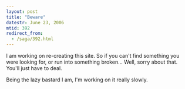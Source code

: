 ```yaml
---
layout: post
title: "Beware"
datestr: June 23, 2006
mtid: 392
redirect_from:
  - /saga/392.html
---
```


I am working on re-creating this site.  So if you can't find something you were looking for, or run into something broken... Well, sorry about that.  You'll just have to deal.

Being the lazy bastard I am, I'm working on it really slowly.

